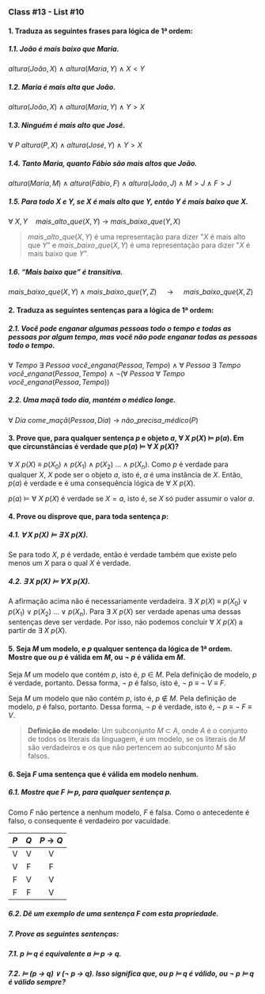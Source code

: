 <!-- $\forall$
$\neg$
$\rightarrow$
$\leftrightarrow$
$\vee$
$\wedge$
$\vdash$
$\dashv$

Predicate Logic 	
$\land$
$\forall$
$\exists$
$\in$
$\models$ -->

### Class #13 - List #10

#### 1. Traduza as seguintes frases para lógica de 1ª ordem:

##### 1.1. João é mais baixo que Maria.

$altura(João, X)$ $\land$ $altura(Maria, Y)$ $\land$ $X < Y$

##### 1.2. Maria é mais alta que João.

$altura(João, X)$ $\land$ $altura(Maria, Y)$ $\land$ $Y > X$

##### 1.3. Ninguém é mais alto que José.

$\forall$ $P$ $altura(P, X)$ $\land$ $altura(José, Y)$ $\land$ $Y > X$


##### 1.4. Tanto Maria, quanto Fábio são mais altos que João.

$altura(Maria, M)$ $\land$ $altura(Fábio, F)$ $\land$ $altura(João, J)$ $\land$ $M > J$ $\land$ $F > J$

##### 1.5. Para todo X e Y, se X é mais alto que Y, então Y é mais baixo que X.

$\forall$ $X, Y \quad mais\_alto\_que(X,Y)$ $\rightarrow$ $mais\_baixo\_que(Y,X)$

> $mais\_alto\_que(X, Y)$ é uma representação para dizer "$X$ é mais alto que $Y$" e $mais\_baixo\_que(X, Y)$ é uma representação para dizer "$X$ é mais baixo que $Y$".

##### 1.6. “Mais baixo que” é transitiva.

$mais\_baixo\_que(X, Y)$ $\land$ $mais\_baixo\_que(Y, Z) \quad$ $\rightarrow$ $\quad mais\_baixo\_que(X,Z)$ 

#### 2. Traduza as seguintes sentenças para a lógica de 1ª ordem:

##### 2.1. Você pode enganar algumas pessoas todo o tempo e todas as pessoas por algum tempo, mas você não pode enganar todas as pessoas todo o tempo.

$\forall$ $Tempo$ $\exists$ $Pessoa$ $você\_engana(Pessoa, Tempo)$ $\land$ $\forall$ $Pessoa$ $\exists$ $Tempo$ $você\_engana(Pessoa, Tempo)$ $\land$ $\neg$$($$\forall$ $Pessoa$ $\forall$ $Tempo$ $você\_engana(Pessoa, Tempo)$$)$

##### 2.2. Uma maçã todo dia, mantém o médico longe.

$\forall$ $Dia$ $come\_maçã(Pessoa, Dia)$ $\rightarrow$ $não\_precisa\_médico(P)$

#### 3. Prove que, para qualquer sentença $p$ e objeto $a$, $\forall$ $X$ $p(X)$ $\vDash$ $p(a)$. Em que circunstâncias é verdade que $p(a)$ $\vDash$ $\forall$ $X$ $p(X)$?

$\forall$ $X$ $p(X)$  $\equiv$ $p(X_{0})$ $\land$ $p(X_{1})$ $\land$ $p(X_{2})$ $...$ $\land$ $p(X_{n})$. Como $p$ é verdade para qualquer $X$, $X$ pode ser o objeto $a$, isto é, $a$ é uma instância de $X$. Então, $p(a)$ é verdade e é uma consequência lógica de $\forall$ $X$ $p(X)$.

$p(a)$ $\vDash$ $\forall$ $X$ $p(X)$ é verdade se $X = {a}$, isto é, se $X$ só puder assumir o valor $a$.

<!-- 
Exemplo: p ∧ (p → q)  q. Se p ∧ (p → q) é V em M, então
p é V em M e p → q é V em M. Logo, q é V em M. Pela
definição de consequência lógica, p ∧ (p → q)  q. -->

#### 4. Prove ou disprove que, para toda sentença $p$:

##### 4.1. $\forall$ $X$ $p(X)$ $\vDash$ $\exists$ $X$ $p(X)$. 

Se para todo $X$, $p$ é verdade, então é verdade também que existe pelo menos um $X$ para o qual $X$ é verdade.

##### 4.2. $\exists$ $X$ $p(X)$ $\vDash$ $\forall$ $X$ $p(X)$.

A afirmação acima não é necessariamente verdadeira. $\exists$ $X$ $p(X)$  $\equiv$ $p(X_{0})$ $\vee$ $p(X_{1})$ $\vee$ $p(X_{2})$ $...$ $\vee$ $p(X_{n})$. Para $\exists$ $X$ $p(X)$ ser verdade apenas uma dessas sentenças deve ser verdade. Por isso, não podemos concluir $\forall$ $X$ $p(X)$ a partir de $\exists$ $X$ $p(X)$.

#### 5. Seja $M$ um modelo, e $p$ qualquer sentença da lógica de 1ª ordem. Mostre que ou $p$ é válida em $M$, ou $\neg$ $p$ é válida em $M$.

Seja $M$ um modelo que contém $p$, isto é, $p$ $\in$ $M$. Pela definição de modelo, $p$ é verdade, portanto. Dessa forma, $\neg$ $p$ é falso, isto é, $\neg$ $p$ $\equiv$ $\neg$ $V$ $\equiv$ $F$. 

Seja $M$ um modelo que não contém $p$, isto é, $p$ $\notin$ $M$. Pela definição de modelo, $p$ é falso, portanto. Dessa forma, $\neg$ $p$ é verdade, isto é, $\neg$ $p$ $\equiv$ $\neg$ $F$ $\equiv$ $V$. 


> **Definição de modelo:** Um subconjunto $M$ $\subset$ $A$, onde $A$ é o conjunto de todos os literais da linguagem, é um modelo, se os literais de $M$ são verdadeiros e os que não pertencem ao subconjunto $M$ são falsos.

#### 6. Seja $F$ uma sentença que é válida em modelo nenhum.

##### 6.1. Mostre que $F$ $\vDash$ $p$, para qualquer sentença $p$.

Como $F$ não pertence a nenhum modelo, $F$ é falsa. Como o antecedente é falso, o consequente é verdadeiro por vacuidade.

$P$ | $Q$ | $P$ $\rightarrow$ $Q$
:---: | :---: | :---: 
V | V | V
V | F | F
F | V | V
F | F | V

##### 6.2. Dê um exemplo de uma sentença $F$ com esta propriedade.

##### 7. Prove as seguintes sentenças:

##### 7.1. $p$ $\vDash$ $q$ é equivalente a $\vDash$ $p$ $\rightarrow$ $q$.
##### 7.2. $\vDash$ $($$p$ $\rightarrow$ $q$$)$ $\vee$ $($$\neg$ $p$ $\rightarrow$ $q$$)$. Isso significa que, ou $p$ $\vDash$ $q$ é válido, ou $\neg$ $p$ $\vDash$ $q$ é válido sempre?
